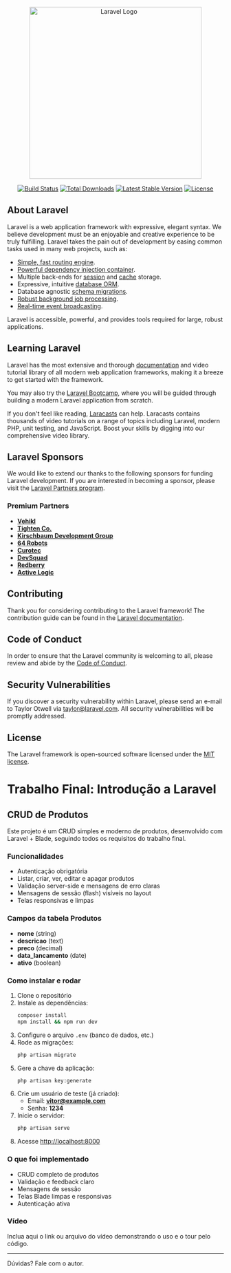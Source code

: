 <p align="center"><a href="https://laravel.com" target="_blank"><img src="https://raw.githubusercontent.com/laravel/art/master/logo-lockup/5%20SVG/2%20CMYK/1%20Full%20Color/laravel-logolockup-cmyk-red.svg" width="400" alt="Laravel Logo"></a></p>

<p align="center">
<a href="https://github.com/laravel/framework/actions"><img src="https://github.com/laravel/framework/workflows/tests/badge.svg" alt="Build Status"></a>
<a href="https://packagist.org/packages/laravel/framework"><img src="https://img.shields.io/packagist/dt/laravel/framework" alt="Total Downloads"></a>
<a href="https://packagist.org/packages/laravel/framework"><img src="https://img.shields.io/packagist/v/laravel/framework" alt="Latest Stable Version"></a>
<a href="https://packagist.org/packages/laravel/framework"><img src="https://img.shields.io/packagist/l/laravel/framework" alt="License"></a>
</p>

## About Laravel

Laravel is a web application framework with expressive, elegant syntax. We believe development must be an enjoyable and creative experience to be truly fulfilling. Laravel takes the pain out of development by easing common tasks used in many web projects, such as:

- [Simple, fast routing engine](https://laravel.com/docs/routing).
- [Powerful dependency injection container](https://laravel.com/docs/container).
- Multiple back-ends for [session](https://laravel.com/docs/session) and [cache](https://laravel.com/docs/cache) storage.
- Expressive, intuitive [database ORM](https://laravel.com/docs/eloquent).
- Database agnostic [schema migrations](https://laravel.com/docs/migrations).
- [Robust background job processing](https://laravel.com/docs/queues).
- [Real-time event broadcasting](https://laravel.com/docs/broadcasting).

Laravel is accessible, powerful, and provides tools required for large, robust applications.

## Learning Laravel

Laravel has the most extensive and thorough [documentation](https://laravel.com/docs) and video tutorial library of all modern web application frameworks, making it a breeze to get started with the framework.

You may also try the [Laravel Bootcamp](https://bootcamp.laravel.com), where you will be guided through building a modern Laravel application from scratch.

If you don't feel like reading, [Laracasts](https://laracasts.com) can help. Laracasts contains thousands of video tutorials on a range of topics including Laravel, modern PHP, unit testing, and JavaScript. Boost your skills by digging into our comprehensive video library.

## Laravel Sponsors

We would like to extend our thanks to the following sponsors for funding Laravel development. If you are interested in becoming a sponsor, please visit the [Laravel Partners program](https://partners.laravel.com).

### Premium Partners

- **[Vehikl](https://vehikl.com)**
- **[Tighten Co.](https://tighten.co)**
- **[Kirschbaum Development Group](https://kirschbaumdevelopment.com)**
- **[64 Robots](https://64robots.com)**
- **[Curotec](https://www.curotec.com/services/technologies/laravel)**
- **[DevSquad](https://devsquad.com/hire-laravel-developers)**
- **[Redberry](https://redberry.international/laravel-development)**
- **[Active Logic](https://activelogic.com)**

## Contributing

Thank you for considering contributing to the Laravel framework! The contribution guide can be found in the [Laravel documentation](https://laravel.com/docs/contributions).

## Code of Conduct

In order to ensure that the Laravel community is welcoming to all, please review and abide by the [Code of Conduct](https://laravel.com/docs/contributions#code-of-conduct).

## Security Vulnerabilities

If you discover a security vulnerability within Laravel, please send an e-mail to Taylor Otwell via [taylor@laravel.com](mailto:taylor@laravel.com). All security vulnerabilities will be promptly addressed.

## License

The Laravel framework is open-sourced software licensed under the [MIT license](https://opensource.org/licenses/MIT).

# Trabalho Final: Introdução a Laravel

## CRUD de Produtos

Este projeto é um CRUD simples e moderno de produtos, desenvolvido com Laravel + Blade, seguindo todos os requisitos do trabalho final.

### Funcionalidades
- Autenticação obrigatória
- Listar, criar, ver, editar e apagar produtos
- Validação server-side e mensagens de erro claras
- Mensagens de sessão (flash) visíveis no layout
- Telas responsivas e limpas

### Campos da tabela Produtos
- **nome** (string)
- **descricao** (text)
- **preco** (decimal)
- **data_lancamento** (date)
- **ativo** (boolean)

### Como instalar e rodar
1. Clone o repositório
2. Instale as dependências:
   ```bash
   composer install
   npm install && npm run dev
   ```
3. Configure o arquivo `.env` (banco de dados, etc.)
4. Rode as migrações:
   ```bash
   php artisan migrate
   ```
5. Gere a chave da aplicação:
   ```bash
   php artisan key:generate
   ```
6. Crie um usuário de teste (já criado):
   - Email: **vitor@example.com**
   - Senha: **1234**
7. Inicie o servidor:
   ```bash
   php artisan serve
   ```
8. Acesse [http://localhost:8000](http://localhost:8000)

### O que foi implementado
- CRUD completo de produtos
- Validação e feedback claro
- Mensagens de sessão
- Telas Blade limpas e responsivas
- Autenticação ativa

### Vídeo
Inclua aqui o link ou arquivo do vídeo demonstrando o uso e o tour pelo código.

---

Dúvidas? Fale com o autor.
